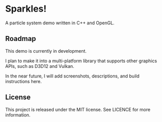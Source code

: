 # Sparkles!
A particle system demo written in C++ and OpenGL.

## Roadmap
This demo is currently in development. 

I plan to make it into a multi-platform library that supports other graphics APIs, such as D3D12 and Vulkan.  

In the near future, I will add screenshots, descriptions, and build instructions here. 

## License

This project is released under the MIT license. See LICENCE for more information.